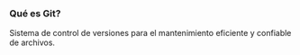 ### Qué es Git?
Sistema de control de versiones para el mantenimiento eficiente y confiable de archivos.
